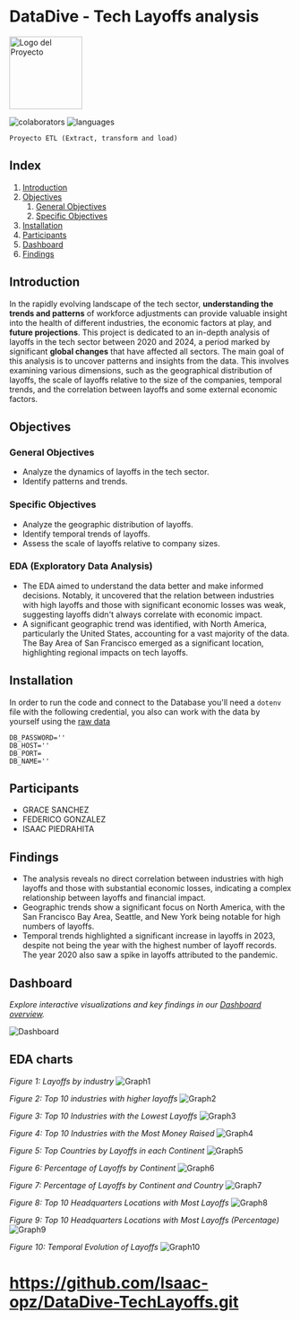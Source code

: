 # DataDive - Tech Layoffs analysis

<p align="left">
    <img src="README.md-data/logo.png" alt="Logo del Proyecto" width="130" style="vertical-align: middle;">
</p>

<p align="left"> 
     <img alt="colaborators" title="colaborators" src="https://img.shields.io/github/contributors/Isaac-opz/DataDive-TechLayoffs?style=plastic&logo=GitHub&labelColor=black&color=blue"    
    />
    <img alt="languages" title="languages" src="https://img.shields.io/github/languages/count/Isaac-opz/DataDive-TechLayoffs?style=plastic&logo=JavaScript&logoColor=blue&labelColor=black"
    </p>

`Proyecto ETL (Extract, transform and load)`

## Index

1. [Introduction](#introduction)
2. [Objectives](#objectives)
    1. [General Objectives](#general-objectives)
    2. [Specific Objectives](#specific-objectives)
3. [Installation](#installation)
4. [Participants](#participants)
5. [Dashboard](#dashboard)
6. [Findings](#findings)

## Introduction

In the rapidly evolving landscape of the tech sector, **understanding the trends and patterns** of workforce adjustments can provide valuable insight into the health of different industries, the economic factors at play, and **future projections**. This project is dedicated to an in-depth analysis of layoffs in the tech sector between 2020 and 2024, a period marked by significant **global changes** that have affected all sectors.
The main goal of this analysis is to uncover patterns and insights from the data. This involves examining various dimensions, such as the geographical distribution of layoffs, the scale of layoffs relative to the size of the companies, temporal trends, and the correlation between layoffs and some external economic factors.

## Objectives

### General Objectives

- Analyze the dynamics of layoffs in the tech sector.
- Identify patterns and trends.

### Specific Objectives

- Analyze the geographic distribution of layoffs.
- Identify temporal trends of layoffs.
- Assess the scale of layoffs relative to company sizes.

### EDA (Exploratory Data Analysis)

- The EDA aimed to understand the data better and make informed decisions. Notably, it uncovered that the relation between industries with high layoffs and those with significant economic losses was weak, suggesting layoffs didn't always correlate with economic impact.
- A significant geographic trend was identified, with North America, particularly the United States, accounting for a vast majority of the data. The Bay Area of San Francisco emerged as a significant location, highlighting regional impacts on tech layoffs.

## Installation

In order to run the code and connect to the Database you'll need a `dotenv` file with the following credential, you also can work with the data by yourself using the [raw data](/raw_data/tech_layoffs.xlsx)

``` DB_USERNAME='
DB_PASSWORD=''
DB_HOST=''
DB_PORT=
DB_NAME=''
```

## Participants

- GRACE SANCHEZ
- FEDERICO GONZALEZ
- ISAAC PIEDRAHITA

## Findings

- The analysis reveals no direct correlation between industries with high layoffs and those with substantial economic losses, indicating a complex relationship between layoffs and financial impact.
- Geographic trends show a significant focus on North America, with the San Francisco Bay Area, Seattle, and New York being notable for high numbers of layoffs.
- Temporal trends highlighted a significant increase in layoffs in 2023, despite not being the year with the highest number of layoff records. The year 2020 also saw a spike in layoffs attributed to the pandemic.

## Dashboard

*Explore interactive visualizations and key findings in our [Dashboard overview](https://lookerstudio.google.com/reporting/a1ccda3f-5fa6-4e15-8237-0cdd0bcfad87).*

![Dashboard](README.md-data/dashboard.png)

## EDA charts

*Figure 1: Layoffs by industry*
![Graph1](README.md-data/graph1.png)

*Figure 2: Top 10 industries with higher layoffs*
![Graph2](README.md-data/graph2.png)

*Figure 3: Top 10 Industries with the Lowest Layoffs*
![Graph3](README.md-data/graph3.png)

*Figure 4: Top 10 Industries with the Most Money Raised*
![Graph4](README.md-data/graph4.png)

*Figure 5: Top Countries by Layoffs in each Continent*
![Graph5](README.md-data/graph5.png)

*Figure 6: Percentage of Layoffs by Continent*
![Graph6](README.md-data/graph6.png)

*Figure 7: Percentage of Layoffs by Continent and Country*
![Graph7](README.md-data/graph7.png)

*Figure 8: Top 10 Headquarters Locations with Most Layoffs*
![Graph8](README.md-data/graph8.png)

*Figure 9: Top 10 Headquarters Locations with Most Layoffs (Percentage)*
![Graph9](README.md-data/graph9.png)

*Figure 10: Temporal Evolution of Layoffs*
![Graph10](README.md-data/graph10.png)

# https://github.com/Isaac-opz/DataDive-TechLayoffs.git
